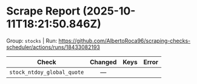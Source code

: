 # Scrape Report (2025-10-11T18:21:50.846Z)

Group: `stocks`  |  Run: https://github.com/AlbertoRoca96/scraping-checks-scheduler/actions/runs/18433082193

| Check | Changed | Keys | Error |
|---|:---:|:--|:--|
| `stock_ntdoy_global_quote` | — |  |  |
